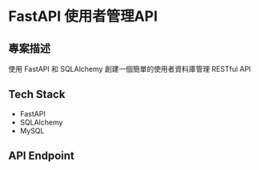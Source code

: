# FastAPI 使用者管理API

## 專案描述
使⽤ FastAPI 和 SQLAlchemy 創建⼀個簡單的使⽤者資料庫管理 RESTful API

## Tech Stack
- FastAPI
- SQLAlchemy
- MySQL

## API Endpoint